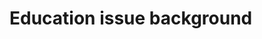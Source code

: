 <!DOCTYPE html>
<head>
<title>Education issue intro</title>
</head>

<body>

<h1>Education issue background</h1>

</body>
</html>
